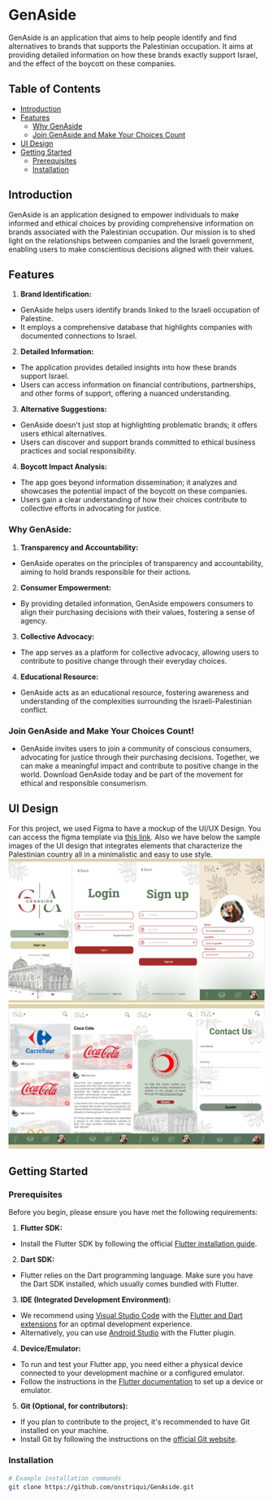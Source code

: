 # GenAside

GenAside is an application that aims to help people identify and find alternatives to brands that supports the Palestinian occupation.
It aims at providing detailed information on how these brands exactly support Israel, and the effect of the boycott on these companies.

## Table of Contents

- [Introduction](#introduction)
- [Features](#features)
  - [Why GenAside](#why-genaside)
  - [Join GenAside and Make Your Choices Count](#join-genaside-and-make-your-choices-count)
- [UI Design](#ui-design)
- [Getting Started](#getting-started)
  - [Prerequisites](#prerequisites)
  - [Installation](#installation)

## Introduction
GenAside is an application designed to empower individuals to make informed and ethical choices by providing comprehensive information on brands associated with the Palestinian occupation. Our mission is to shed light on the relationships between companies and the Israeli government, enabling users to make conscientious decisions aligned with their values.

## Features

1. **Brand Identification:**

- GenAside helps users identify brands linked to the Israeli occupation of Palestine.
- It employs a comprehensive database that highlights companies with documented connections to Israel.

2. **Detailed Information:**

- The application provides detailed insights into how these brands support Israel.
- Users can access information on financial contributions, partnerships, and other forms of support, offering a nuanced understanding.

3. **Alternative Suggestions:**

- GenAside doesn't just stop at highlighting problematic brands; it offers users ethical alternatives.
- Users can discover and support brands committed to ethical business practices and social responsibility.

4. **Boycott Impact Analysis:**
- The app goes beyond information dissemination; it analyzes and showcases the potential impact of the boycott on these companies.
- Users gain a clear understanding of how their choices contribute to collective efforts in advocating for justice.

### Why GenAside:

1. **Transparency and Accountability:**
- GenAside operates on the principles of transparency and accountability, aiming to hold brands responsible for their actions.

2. **Consumer Empowerment:**
- By providing detailed information, GenAside empowers consumers to align their purchasing decisions with their values, fostering a sense of agency.

3. **Collective Advocacy:**
- The app serves as a platform for collective advocacy, allowing users to contribute to positive change through their everyday choices.

4. **Educational Resource:**
- GenAside acts as an educational resource, fostering awareness and understanding of the complexities surrounding the Israeli-Palestinian conflict.

### Join GenAside and Make Your Choices Count!

- GenAside invites users to join a community of conscious consumers, advocating for justice through their purchasing decisions. Together, we can make a meaningful impact and contribute to positive change in the world. Download GenAside today and be part of the movement for ethical and responsible consumerism.

## UI Design
For this project, we used Figma to have a mockup of the UI/UX Design.
You can access the figma template via [this link](https://www.figma.com/proto/RrVgXYD1drzgJq9wyqXeca/GenAside?type=design&node-id=67-47&t=cllQVyJGpb1Y0vfi-1&scaling=scale-down&page-id=0%3A1&starting-point-node-id=67%3A47&mode=design).
Also we have below the sample images of the UI design that integrates elements that characterize the Palestinian country all in a minimalistic and easy to use style.
![](GenAsidefinale/assets/ui1.png)
![](GenAsidefinale/assets/ui2.png)

## Getting Started

### Prerequisites

Before you begin, please ensure you have met the following requirements:

1. **Flutter SDK:**
  - Install the Flutter SDK by following the official [Flutter installation guide](https://flutter.dev/docs/get-started/install).

2. **Dart SDK:**
  - Flutter relies on the Dart programming language. Make sure you have the Dart SDK installed, which usually comes bundled with Flutter.

3. **IDE (Integrated Development Environment):**
  - We recommend using [Visual Studio Code](https://code.visualstudio.com/) with the [Flutter and Dart extensions](https://flutter.dev/docs/get-started/editor?tab=vscode) for an optimal development experience.
  - Alternatively, you can use [Android Studio](https://developer.android.com/studio) with the Flutter plugin.

4. **Device/Emulator:**
  - To run and test your Flutter app, you need either a physical device connected to your development machine or a configured emulator.
  - Follow the instructions in the [Flutter documentation](https://flutter.dev/docs/get-started/install) to set up a device or emulator.

5. **Git (Optional, for contributors):**
  - If you plan to contribute to the project, it's recommended to have Git installed on your machine.
  - Install Git by following the instructions on the [official Git website](https://git-scm.com/book/en/v2/Getting-Started-Installing-Git).

### Installation
```bash
# Example installation commands
git clone https://github.com/onstriqui/GenAside.git

